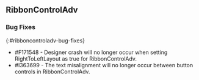 ## RibbonControlAdv

### Bug Fixes
{:#ribboncontroladv-bug-fixes}

* \#F171548 - Designer crash will no longer occur when setting RightToLeftLayout as true for RibbonControlAdv.  
* \#I363699 - The text misalignment will no longer occur between button controls in RibbonControlAdv.